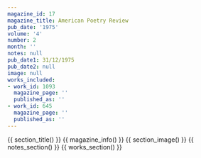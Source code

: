 ```yaml
---
magazine_id: 17
magazine_title: American Poetry Review
pub_date: '1975'
volume: '4'
number: 2
month: ''
notes: null
pub_date1: 31/12/1975
pub_date2: null
image: null
works_included:
- work_id: 1093
  magazine_page: ''
  published_as: ''
- work_id: 645
  magazine_page: ''
  published_as: ''
---
```


{{ section_title() }}
{{ magazine_info() }}
{{ section_image() }}
{{ notes_section() }}
{{ works_section() }}
